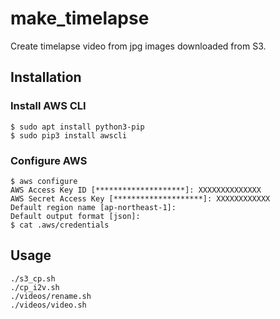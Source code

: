 # make_timelapse
Create timelapse video from jpg images downloaded from S3.

## Installation

### Install AWS CLI
```
$ sudo apt install python3-pip
$ sudo pip3 install awscli
```

### Configure AWS 
```
$ aws configure
AWS Access Key ID [********************]: XXXXXXXXXXXXXX
AWS Secret Access Key [********************]: XXXXXXXXXXXX
Default region name [ap-northeast-1]:
Default output format [json]:
$ cat .aws/credentials
```

## Usage

```
./s3_cp.sh
./cp_i2v.sh
./videos/rename.sh
./videos/video.sh
```

